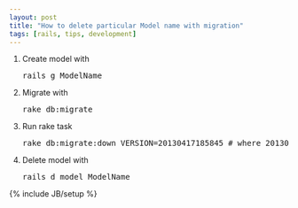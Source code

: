 ```yaml
---
layout: post
title: "How to delete particular Model name with migration"
tags: [rails, tips, development]
---
```

1. Create model with
   <pre>
   rails g ModelName
   </pre>
1. Migrate with
   <pre>
   rake db:migrate
   </pre>
1. Run rake task
   <pre>
   rake db:migrate:down VERSION=20130417185845 # where 20130417185845 is migration version
   </pre>
1. Delete model with
   <pre>
   rails d model ModelName
   </pre>

{% include JB/setup %}